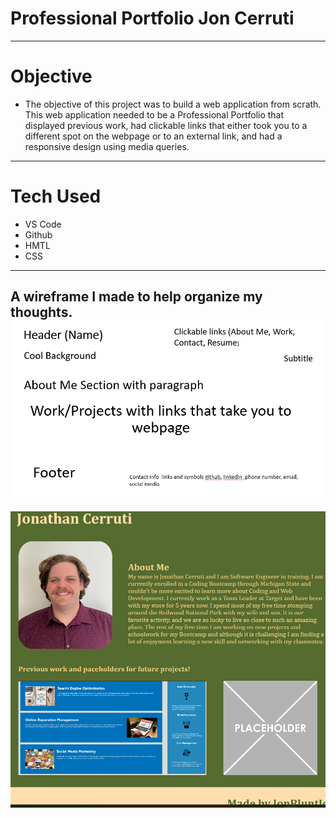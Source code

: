 # Professional Portfolio Jon Cerruti 
--- 
# Objective
- The objective of this project was to build a web application from scrath. This web application needed to be a Professional Portfolio that displayed previous work, had clickable links that either took you to a different spot on the webpage or to an external link, and had a responsive design using media queries. 
---
# Tech Used
- VS Code
- Github
- HMTL 
- CSS
---
A wireframe I made to help organize my thoughts.
![Wireframe](https://github.com/JonCerruti/Portfolio/blob/main/Assets/Images/Wireframe.png)
---

![website-screenshot](https://github.com/JonCerruti/Portfolio/blob/main/Assets/Images/Portfolio.png)